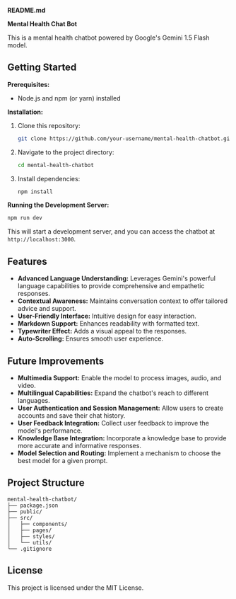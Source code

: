 **README.md**

**Mental Health Chat Bot**

This is a mental health chatbot powered by Google's Gemini 1.5 Flash model. 

## Getting Started

**Prerequisites:**
* Node.js and npm (or yarn) installed

**Installation:**
1. Clone this repository:
   ```bash
   git clone https://github.com/your-username/mental-health-chatbot.git
   ```
2. Navigate to the project directory:
   ```bash
   cd mental-health-chatbot
   ```
3. Install dependencies:
   ```bash
   npm install
   ```

**Running the Development Server:**
```bash
npm run dev
```
This will start a development server, and you can access the chatbot at `http://localhost:3000`.

## Features

* **Advanced Language Understanding:** Leverages Gemini's powerful language capabilities to provide comprehensive and empathetic responses.
* **Contextual Awareness:** Maintains conversation context to offer tailored advice and support.
* **User-Friendly Interface:** Intuitive design for easy interaction.
* **Markdown Support:** Enhances readability with formatted text.
* **Typewriter Effect:** Adds a visual appeal to the responses.
* **Auto-Scrolling:** Ensures smooth user experience.

## Future Improvements

* **Multimedia Support:** Enable the model to process images, audio, and video.
* **Multilingual Capabilities:** Expand the chatbot's reach to different languages.
* **User Authentication and Session Management:** Allow users to create accounts and save their chat history.
* **User Feedback Integration:** Collect user feedback to improve the model's performance.
* **Knowledge Base Integration:** Incorporate a knowledge base to provide more accurate and informative responses.
* **Model Selection and Routing:** Implement a mechanism to choose the best model for a given prompt.

## Project Structure

```
mental-health-chatbot/
├── package.json
├── public/
├── src/
│   ├── components/
│   ├── pages/
│   ├── styles/
│   └── utils/
└── .gitignore
```

## License

This project is licensed under the MIT License.